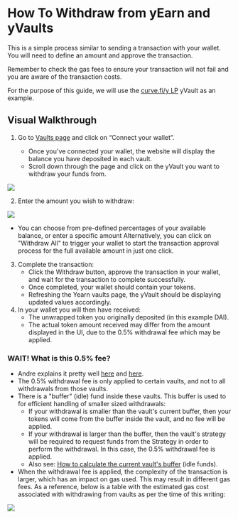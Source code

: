 # How To Withdraw from yEarn and yVaults

This is a simple process similar to sending a transaction with your wallet. You will need to define an amount and approve the transaction.

Remember to check the gas fees to ensure your transaction will not fail and you are aware of the transaction costs.

For the purpose of this guide, we will use the [curve.fi/y LP](https://www.curve.fi/iearn/) yVault as an example.

## Visual Walkthrough

1. Go to [Vaults page](https://yearn.finance/vaults) and click on “Connect your wallet”.

   - Once you've connected your wallet, the website will display the balance you have deposited in each vault.
   - Scroll down through the page and click on the yVault you want to withdraw your funds from.

![](https://i.imgur.com/DzylU6s.png)

2. Enter the amount you wish to withdraw:

![](https://i.imgur.com/69A6y2Q.png)

- You can choose from pre-defined percentages of your available balance, or enter a specific amount Alternatively, you can click on "Withdraw All" to trigger your wallet to start the transaction approval process for the full available amount in just one click.

3. Complete the transaction:
   - Click the Withdraw button, approve the transaction in your wallet, and wait for the transaction to complete successfully.
   - Once completed, your wallet should contain your tokens.
   - Refreshing the Yearn vaults page, the yVault should be displaying updated values accordingly.
4. In your wallet you will then have received:
   - The unwrapped token you originally deposited \(in this example DAI\).
   - The actual token amount received may differ from the amount displayed in the UI, due to the 0.5% withdrawal fee which may be applied.

### WAIT! What is this 0.5% fee?

- Andre explains it pretty well [here](https://www.youtube.com/watch?v=bdC3rNDChbw&feature=youtu.be&t=637) and [here](https://www.youtube.com/watch?v=bdC3rNDChbw&feature=youtu.be&t=1254).
- The 0.5% withdrawal fee is only applied to certain vaults, and not to all withdrawals from those vaults.
- There is a "buffer" \(idle\) fund inside these vaults. This buffer is used to for efficient handling of smaller sized withdrawals:
  - If your withdrawal is smaller than the vault's current buffer, then your tokens will come from the buffer inside the vault, and no fee will be applied.
  - If your withdrawal is larger than the buffer, then the vault's strategy will be required to request funds from the Strategy in order to perform the withdrawal. In this case, the 0.5% withdrawal fee is applied.
  - Also see: [How to calculate the current vault's buffer](https://docs.yearn.finance/faq#what-are-the-fees) \(idle funds\).
- When the withdrawal fee is applied, the complexity of the transaction is larger, which has an impact on gas used. This may result in different gas fees. As a reference, below is a table with the estimated gas cost associated with withdrawing from vaults as per the time of this writing:

![](https://i.imgur.com/ZN15p1S.png)
